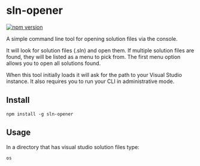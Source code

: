 # sln-opener

[![npm version](https://badge.fury.io/js/sln-opener.svg)](https://badge.fury.io/js/sln-opener)

A simple command line tool for opening solution files via the console.

It will look for solution files (.sln) and open them. If multiple solution files are found, they will be listed as a menu to pick from.  The first menu option allows you to open all solutions found.

When this tool initially loads it will ask for the path to your Visual Studio instance.  It also requires you to run your CLI in administrative mode.

## Install 

```
npm install -g sln-opener
```

## Usage

In a directory that has visual studio solution files type:

```
os
```